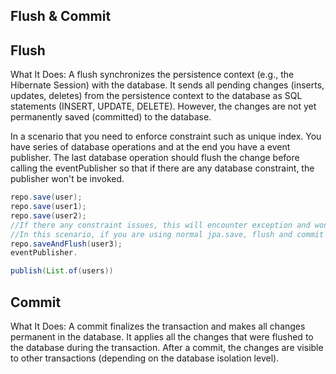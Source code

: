 ## Flush & Commit

## Flush

What It Does:
A flush synchronizes the persistence context (e.g., the Hibernate Session) with the database.
It sends all pending changes (inserts, updates, deletes) from the persistence context to the database as SQL
statements (INSERT, UPDATE, DELETE).
However, the changes are not yet permanently saved (committed) to the database.

In a scenario that you need to enforce constraint such as unique index. You have series of database operations and at
the end you have a event publisher.
The last database operation should flush the change before calling the eventPublisher so that if there are any database
constraint, the publisher won't be invoked.

```java
repo.save(user);
repo.save(user1);
repo.save(user2);
//If there any constraint issues, this will encounter exception and won't proceed on publishing.
//In this scenario, if you are using normal jpa.save, flush and commit happens at the end of transaction which leads invoking the eventPublisher first before encountering an error.
repo.saveAndFlush(user3);
eventPublisher.

publish(List.of(users))
```

## Commit

What It Does:
A commit finalizes the transaction and makes all changes permanent in the database.
It applies all the changes that were flushed to the database during the transaction.
After a commit, the changes are visible to other transactions (depending on the database isolation level).